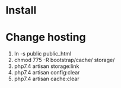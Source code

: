 # Install


# Change hosting
1. ln -s public public_html
2. chmod 775 -R bootstrap/cache/ storage/
3. php7.4 artisan storage:link
4. php7.4 artisan config:clear
5. php7.4 artisan cache:clear

